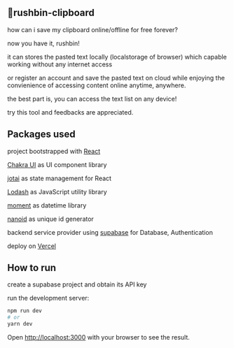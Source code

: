 ## 🤑rushbin-clipboard
how can i save my clipboard online/offline for free forever?

now you have it, rushbin!

it can stores the pasted text locally (localstorage of browser) which capable working without any internet access

or register an account and save the pasted text on cloud while enjoying the convienience of accessing content online anytime, anywhere.

the best part is, you can access the text list on any device!

try this tool and feedbacks are appreciated.


## Packages used
project bootstrapped with [React](https://reactjs.org/)

[Chakra UI](https://chakra-ui.com/) as UI component library

[jotai](https://github.com/pmndrs/jotai) as state management for React

[Lodash](https://lodash.com/) as JavaScript utility library

[moment](https://momentjs.com/) as datetime library

[nanoid](https://github.com/ai/nanoid) as unique id generator

backend service provider using [supabase](https://supabase.com/) for Database, Authentication

deploy on [Vercel](https://vercel.com)


## How to run

create a supabase project and obtain its API key

run the development server:

```bash
npm run dev
# or
yarn dev
```

Open [http://localhost:3000](http://localhost:3000) with your browser to see the result.
